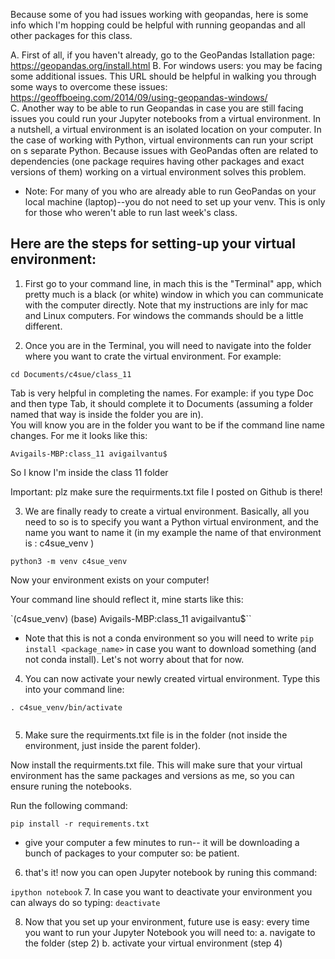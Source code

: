Because some of you had issues working with geopandas, here is some info which I'm hopping could be helpful with running geopandas and all other packages for this class.

A. First of all, if you haven't already, go to the GeoPandas Istallation page: https://geopandas.org/install.html
B. For windows users: you may be facing some additional issues. This URL should be helpful in walking you through some ways to overcome these issues: https://geoffboeing.com/2014/09/using-geopandas-windows/  
C. Another way to be able to run Geopandas in case you are still facing issues you could run your Jupyter notebooks from a virtual environment. In a nutshell, a virtual environment is an isolated location on your computer. In the case of working with Python, virtual environments can run your script on s separate Python. Because issues with GeoPandas often are related to dependencies (one package requires having other packages and exact versions of them) working on a virtual environment solves this problem.
* Note: For many of you who are already able to run GeoPandas on your local machine (laptop)--you do not need to set up your venv. This is only for those who weren't able to run last week's class.

## Here are the steps for setting-up your virtual environment:
1. First go to your command line, in mach this is the "Terminal" app, which pretty much is a black (or white) window in which you can communicate with the computer directly. Note that my instructions are inly for mac and Linux computers. For windows the commands should be a little different.

2. Once you are in the Terminal, you will need to navigate into the folder where you want to crate the virtual environment. For example:

 `cd Documents/c4sue/class_11`

 Tab is very helpful in completing the names. For example: if you type Doc and then type Tab, it should complete it to Documents (assuming a folder named that way is inside the folder you are in).  
 You will know you are in the folder you want to be if the command line name changes. For me it looks like this:

 `Avigails-MBP:class_11 avigailvantu$`

 So I know I'm inside the class 11 folder

 Important: plz make sure the requirments.txt file I posted on Github is there!


3. We are finally ready to create a virtual environment. Basically, all you need to so is to specify you want a Python virtual environment, and the name you want to name it (in my example the name of that environment is : c4sue_venv )


`python3 -m venv c4sue_venv`

Now your environment exists on your computer!

Your command line should reflect it, mine starts like this:

`(c4sue_venv) (base) Avigails-MBP:class_11 avigailvantu$``

* Note that this is not a conda environment so you will need to write `pip install <package_name>` in case you want to download something (and not conda install). Let's not worry about that for now.
4. You can now activate your newly created virtual environment. Type this into your command line:  

```
. c4sue_venv/bin/activate


```
5. Make sure the requirments.txt file is in the folder (not inside the environment, just inside the parent folder).

Now install the requirments.txt file. This will make sure that your virtual environment has the same packages and versions as me, so you can ensure runing the notebooks.

Run the following command:

`pip install -r requirements.txt`

* give your computer a few minutes to run-- it will be downloading a bunch of packages to your computer so: be patient.  

6. that's it! now you can open Jupyter notebook by runing this command:

`ipython notebook`
7. In case you want to deactivate your environment you can always do so typing: `deactivate`

8. Now that you set up your environment, future use is easy: every time you want to run your Jupyter Notebook you will need to:
a.  navigate to the folder (step 2)
b. activate your virtual environment (step 4)
